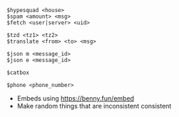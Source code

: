 ```
$hypesquad <house>
$spam <amount> <msg>
$fetch <user|server> <uid>

$tzd <tz1> <tz2>
$translate <from> <to> <msg>

$json m <message_id>
$json e <message_id>

$catbox

$phone <phone_number>
```

- Embeds using https://benny.fun/embed
- Make random things that are inconsistent consistent